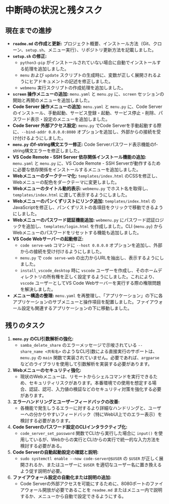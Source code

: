# 中断時の状況と残タスク

## 現在までの進捗

*   **`readme.md` の作成と更新:** プロジェクト概要、インストール方法（Git、クローン、`setup.sh`、メニュー実行）、リポジトリ更新方法を記載しました。
*   **`setup.sh` の修正:**
    *   `python3-pip` がインストールされていない場合に自動でインストールする処理を追加しました。
    *   `menu` および `update` スクリプトの生成時に、変数が正しく展開されるようにヒアドキュメントの記述を修正しました。
    *   `webmenu` 実行スクリプトの作成処理を追加しました。
*   **`screen` 操作メニューの追加:** `menu.yaml` と `menu.py` に、`screen` セッションの開始と再開のメニューを追加しました。
*   **Code Server 操作メニューの追加:** `menu.yaml` と `menu.py` に、Code Serverのインストール、手動起動、サービス登録・起動、サービス停止・削除、パスワード表示・設定のメニューを追加しました。
*   **Code Server 外部アクセス設定:** `menu.py` でCode Serverを手動起動する際に、`--bind-addr 0.0.0.0:8080` オプションを追加し、外部からの接続を受け付けるようにしました。
*   **`menu.py` のf-string構文エラー修正:** Code Serverパスワード表示機能のf-string構文エラーを修正しました。
*   **VS Code Remote - SSH Server 依存関係インストール機能の追加:** `menu.yaml` と `menu.py` に、VS Code Remote - SSH Serverが動作するために必要な依存関係をインストールするメニューを追加しました。
*   **Webメニューのダークテーマ化:** `templates/index.html` のCSSを修正し、Webメニューの配色をダークテーマに変更しました。
*   **Webメニューのタイトル動的表示:** `webmenu.py` でホスト名を取得し、`templates/index.html` に渡して表示するようにしました。
*   **Webメニューのパンくずリストにリンク追加:** `templates/index.html` のJavaScriptを修正し、パンくずリストの各項目をクリックで移動できるようにしました。
*   **Webメニューのパスワード認証機能追加:** `webmenu.py` にパスワード認証ロジックを追加し、`templates/login.html` を作成しました。CLI (`menu.py`) からWebメニューのパスワードをリセットする機能も追加しました。
*   **VS Code Webサーバーの起動修正:**
    *   `code serve-web` コマンドに `--host 0.0.0.0` オプションを追加し、外部からの接続を受け付けるようにしました。
    *   `menu.py` で `code serve-web` の出力からURLを抽出し、表示するようにしました。
    *   `install_vscode_desktop` 時に `vscode` ユーザーを作成し、そのホームディレクトリの所有権を正しく設定するようにしました。これにより、`vscode` ユーザーとしてVS Code Webサーバーを実行する際の権限問題を解決しました。
*   **メニュー構造の整理:** `menu.yaml` を再整理し、「アプリケーション」の下に各アプリケーションのサブメニューと操作項目を配置しました。ファイアウォール設定も関連するアプリケーションの下に移動しました。

## 残りのタスク

1.  **`menu.py` のCLI引数解析の強化:**
    *   `samba_delete_share` のエラーメッセージで示唆されている `--share_name <共有名>` のようなCLI引数による直接実行のサポートは、`menu.py` の `main` 関数で実装されていません。必要であれば、`argparse` などのライブラリを使用して引数解析を実装する必要があります。
2.  **Webメニューのセキュリティ強化:**
    *   現状のWebメニューは、リモートからシェルコマンドを実行できるため、セキュリティリスクがあります。本番環境での使用を想定する場合、認証、認可、入力値の検証などのセキュリティ対策を強化する必要があります。
3.  **エラーハンドリングとユーザーフィードバックの改善:**
    *   各機能で発生しうるエラーに対するより詳細なハンドリングと、ユーザーへの分かりやすいフィードバック（特にWebUI上でのエラー表示）を検討する必要があります。
4.  **Code Serverのパスワード設定のCLIインタラクティブ化:**
    *   `code_server_set_password` 関数でCLIから実行した場合に `input()` を使用しているが、Webからの実行とCLIからの実行で統一的な入力方法を検討する必要がある。
5.  **Code Serverの自動起動設定の確認と説明:**
    *   `sudo systemctl enable --now code-server@$USER` の `$USER` が正しく展開されるか、またはユーザーに `$USER` を適切なユーザー名に置き換えるよう促す説明が必要。
6.  **ファイアウォール設定の自動化または説明の追加:**
    *   Code Serverの外部アクセスを可能にするために、8080ポートのファイアウォール開放が必要であることを `readme.md` またはメニュー内で説明するか、メニューから自動で設定できるようにする。